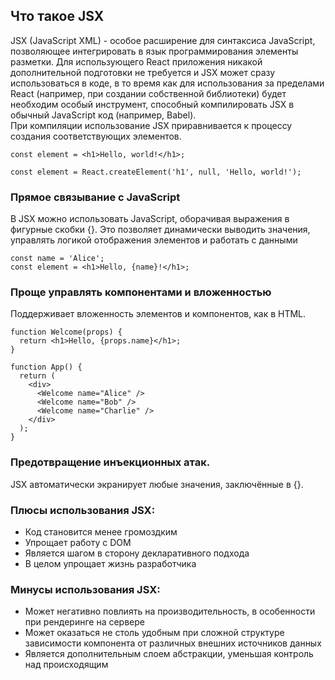 ## Что такое JSX
JSX (JavaScript XML) - особое расширение для синтаксиса JavaScript, позволяющее интегрировать в язык программирования элементы разметки. Для использующего React приложения никакой дополнительной подготовки не требуется и JSX может сразу использоваться в коде, в то время как для использования за пределами React (например, при создании собственной библиотеки) будет необходим особый инструмент, способный компилировать JSX в обычный JavaScript код (например, Babel). <br>
При компиляции использование JSX приравнивается к процессу создания соответствующих элементов. <br>

```const element = <h1>Hello, world!</h1>;```

```const element = React.createElement('h1', null, 'Hello, world!');```

### Прямое связывание с JavaScript

В JSX можно использовать JavaScript, оборачивая выражения в фигурные скобки {}. Это позволяет динамически выводить значения, управлять логикой отображения элементов и работать с данными

```aiignore
const name = 'Alice';
const element = <h1>Hello, {name}!</h1>;
```

### Проще управлять компонентами и вложенностью
Поддерживает вложенность элементов и компонентов, как в HTML.
```aiignore
function Welcome(props) {
  return <h1>Hello, {props.name}</h1>;
}

function App() {
  return (
    <div>
      <Welcome name="Alice" />
      <Welcome name="Bob" />
      <Welcome name="Charlie" />
    </div>
  );
}
```
### Предотвращение инъекционных атак.
JSX автоматически экранирует любые значения, заключённые в {}.


### Плюсы использования JSX:
- Код становится менее громоздким
- Упрощает работу с DOM
- Является шагом в сторону декларативного подхода
- В целом упрощает жизнь разработчика

### Минусы использования JSX:
- Может негативно повлиять на производительность, в особенности при рендеринге на сервере
- Может оказаться не столь удобным при сложной структуре зависимости компонента от различных внешних источников данных
- Является дополнительным слоем абстракции, уменьшая контроль над происходящим

